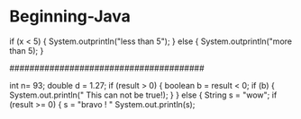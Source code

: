 # Beginning-Java
if  (x < 5) {
      System.outprintln("less than 5");
}
else {
    System.outprintln("more than 5);
}

#######################################

int n= 93;
double d = 1.27;
if (result > 0) {
    boolean b = result < 0;
    if (b) {
        System.out.println(" This can not be true!);
        }
    } else {
        String s = "wow";
        if (result >= 0) {
            s = "bravo ! "
            System.out.println(s);
            
